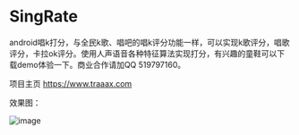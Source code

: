 # SingRate
android唱k打分，与全民k歌、唱吧的唱k评分功能一样，可以实现k歌评分，唱歌评分，卡拉ok评分。使用人声语音各种特征算法实现打分，有兴趣的童鞋可以下载demo体验一下。商业合作请加QQ 519797160。

项目主页 https://www.traaax.com


效果图：

![image](https://github.com/KaLongChan/SingRate/blob/master/imgs/S81128-115004.jpg)
